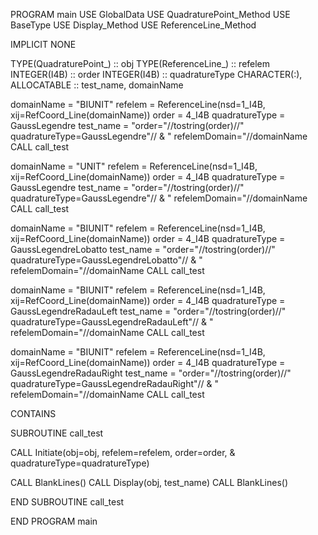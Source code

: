 PROGRAM main
USE GlobalData
USE QuadraturePoint_Method
USE BaseType
USE Display_Method
USE ReferenceLine_Method

IMPLICIT NONE

TYPE(QuadraturePoint_) :: obj
TYPE(ReferenceLine_) :: refelem
INTEGER(I4B) :: order
INTEGER(I4B) :: quadratureType
CHARACTER(:), ALLOCATABLE :: test_name, domainName

domainName = "BIUNIT"
refelem = ReferenceLine(nsd=1_I4B, xij=RefCoord_Line(domainName))
order = 4_I4B
quadratureType = GaussLegendre
test_name = "order="//tostring(order)//" quadratureType=GaussLegendre"// &
" refelemDomain="//domainName
CALL call_test

domainName = "UNIT"
refelem = ReferenceLine(nsd=1_I4B, xij=RefCoord_Line(domainName))
order = 4_I4B
quadratureType = GaussLegendre
test_name = "order="//tostring(order)//" quadratureType=GaussLegendre"// &
" refelemDomain="//domainName
CALL call_test

domainName = "BIUNIT"
refelem = ReferenceLine(nsd=1_I4B, xij=RefCoord_Line(domainName))
order = 4_I4B
quadratureType = GaussLegendreLobatto
test_name = "order="//tostring(order)//" quadratureType=GaussLegendreLobatto"// &
" refelemDomain="//domainName
CALL call_test

domainName = "BIUNIT"
refelem = ReferenceLine(nsd=1_I4B, xij=RefCoord_Line(domainName))
order = 4_I4B
quadratureType = GaussLegendreRadauLeft
test_name = "order="//tostring(order)//" quadratureType=GaussLegendreRadauLeft"// &
" refelemDomain="//domainName
CALL call_test

domainName = "BIUNIT"
refelem = ReferenceLine(nsd=1_I4B, xij=RefCoord_Line(domainName))
order = 4_I4B
quadratureType = GaussLegendreRadauRight
test_name = "order="//tostring(order)//" quadratureType=GaussLegendreRadauRight"// &
" refelemDomain="//domainName
CALL call_test

CONTAINS

SUBROUTINE call_test

CALL Initiate(obj=obj, refelem=refelem, order=order, &
quadratureType=quadratureType)

CALL BlankLines()
CALL Display(obj, test_name)
CALL BlankLines()

END SUBROUTINE call_test

END PROGRAM main

